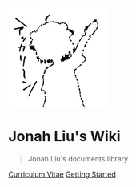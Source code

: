 ![logo](_media/icon.png)

# Jonah Liu's Wiki

> Jonah Liu's documents library

[Curriculum Vitae](https://jonahliu.cf/cv)
[Getting Started](#jonah-lius-wiki)

